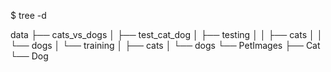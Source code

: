 $ tree -d

data
├── cats_vs_dogs
│   ├── test_cat_dog
│   ├── testing
│   │   ├── cats
│   │   └── dogs
│   └── training
│       ├── cats
│       └── dogs
└── PetImages
    ├── Cat
    └── Dog
